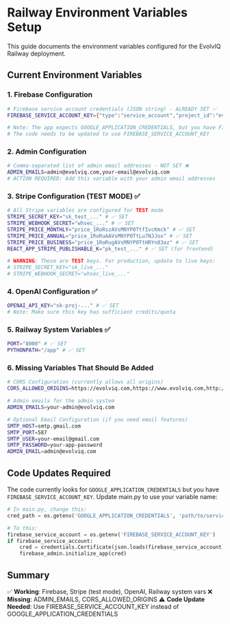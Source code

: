 # Railway Environment Variables Setup

This guide documents the environment variables configured for the EvolvIQ Railway deployment.

## Current Environment Variables

### 1. Firebase Configuration
```bash
# Firebase service account credentials (JSON string) - ALREADY SET ✅
FIREBASE_SERVICE_ACCOUNT_KEY={"type":"service_account","project_id":"evolviq-795b7",...}

# Note: The app expects GOOGLE_APPLICATION_CREDENTIALS, but you have FIREBASE_SERVICE_ACCOUNT_KEY
# The code needs to be updated to use FIREBASE_SERVICE_ACCOUNT_KEY
```

### 2. Admin Configuration
```bash
# Comma-separated list of admin email addresses - NOT SET ❌
ADMIN_EMAILS=admin@evolviq.com,your-email@evolviq.com
# ACTION REQUIRED: Add this variable with your admin email addresses
```

### 3. Stripe Configuration (TEST MODE) ✅
```bash
# All Stripe variables are configured for TEST mode
STRIPE_SECRET_KEY="sk_test_..." # ✅ SET
STRIPE_WEBHOOK_SECRET="whsec_..." # ✅ SET
STRIPE_PRICE_MONTHLY="price_1RoRszAVsMNYP0TtfIvcKmck" # ✅ SET
STRIPE_PRICE_ANNUAL="price_1RoRuAAVsMNYP0TtLu7NJJox" # ✅ SET
STRIPE_PRICE_BUSINESS="price_1RoRugAVsMNYP0TtHRYn83az" # ✅ SET
REACT_APP_STRIPE_PUBLISHABLE_K="pk_test_..." # ✅ SET (for frontend)

# WARNING: These are TEST keys. For production, update to live keys:
# STRIPE_SECRET_KEY="sk_live_..."
# STRIPE_WEBHOOK_SECRET="whsec_live_..."
```

### 4. OpenAI Configuration ✅
```bash
OPENAI_API_KEY="sk-proj-..." # ✅ SET
# Note: Make sure this key has sufficient credits/quota
```

### 5. Railway System Variables ✅
```bash
PORT="8000" # ✅ SET
PYTHONPATH="/app" # ✅ SET
```

### 6. Missing Variables That Should Be Added

```bash
# CORS Configuration (currently allows all origins)
CORS_ALLOWED_ORIGINS=https://evolviq.com,https://www.evolviq.com,http://localhost:3000

# Admin emails for the admin system
ADMIN_EMAILS=your-admin@evolviq.com

# Optional Email Configuration (if you need email features)
SMTP_HOST=smtp.gmail.com
SMTP_PORT=587
SMTP_USER=your-email@gmail.com
SMTP_PASSWORD=your-app-password
ADMIN_EMAIL=admin@evolviq.com
```

## Code Updates Required

The code currently looks for `GOOGLE_APPLICATION_CREDENTIALS` but you have `FIREBASE_SERVICE_ACCOUNT_KEY`. Update main.py to use your variable name:

```python
# In main.py, change this:
cred_path = os.getenv('GOOGLE_APPLICATION_CREDENTIALS', 'path/to/serviceAccount.json')

# To this:
firebase_service_account = os.getenv('FIREBASE_SERVICE_ACCOUNT_KEY')
if firebase_service_account:
    cred = credentials.Certificate(json.loads(firebase_service_account))
    firebase_admin.initialize_app(cred)
```

## Summary

✅ **Working**: Firebase, Stripe (test mode), OpenAI, Railway system vars
❌ **Missing**: ADMIN_EMAILS, CORS_ALLOWED_ORIGINS
⚠️  **Code Update Needed**: Use FIREBASE_SERVICE_ACCOUNT_KEY instead of GOOGLE_APPLICATION_CREDENTIALS